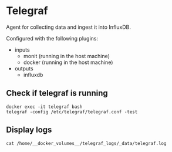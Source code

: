 # Telegraf

Agent for collecting data and ingest it into InfluxDB.

Configured with the following plugins:

- inputs
    - monit (running in the host machine)
    - docker (running in the host machine)
- outputs
    - influxdb

## Check if telegraf is running

```
docker exec -it telegraf bash
telegraf -config /etc/telegraf/telegraf.conf -test
```

## Display logs

```
cat /home/__docker_volumes__/telegraf_logs/_data/telegraf.log
```
